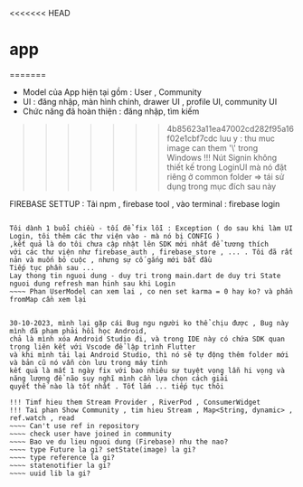 <<<<<<< HEAD

# app
=======

- Model của App hiện tại gồm : User , Community 
- UI : đăng nhập, màn hình chính, drawer UI , profile UI, community UI
- Chức năng đã hoàn thiện : đăng nhập, tìm kiếm
>>>>>>> 4b85623a11ea47002cd282f95a16f02e1cbf7cdc
luu y : thu muc image can them '\\' trong Windows
!!! Nút Signin không thiết kế trong LoginUI mà nó đặt riêng ở common folder => tái sử dụng trong mục đích sau này 

FIREBASE SETTUP : 
Tải npm , firebase tool , 
vào terminal : firebase login 
~~~~ flutterfire configure : can reopen lai VScode thi moi add FirebaseFire vao trong project 

Tôi dành 1 buổi chiều - tối để fix lỗi : Exception ( do sau khi làm UI Login, tôi thêm các thư viện vào - mà nó bị CONFIG )
,kết quả là do tôi chưa cập nhật lên SDK mới nhất để tương thích
với các thư viện như firebase_auth , firebase_store , ... . Tôi đã rất nản và muốn bỏ cuộc , nhưng sự cố gắng mới bắt đầu
Tiếp tục phần sau ...
Lay thong tin nguoi dung - duy tri trong main.dart de duy tri State nguoi dung refresh man hinh sau khi Login  
~~~~ Phan UserModel can xem lai , co nen set karma = 0 hay ko? và phần fromMap cần xem lại 


30-10-2023, mình lại gặp cái Bug ngu người ko thể chịu được , Bug này mình đã phạm phải hồi học Android, 
chả là mình xóa Android Studio đi, và trong IDE này có chứa SDK quan trọng liên kết với Vscode để lập trình Flutter
và khi mình tải lại Android Studio, thì nó sẽ tự động thêm folder mới và bản cũ nó vẫn còn lưu trong máy tính 
kết quả là mất 1 ngày fix với bao nhiêu sự tuyệt vọng lẫn hi vọng và năng lượng để não suy nghĩ mình cần lựa chọn cách giải
quyết thế nào là tốt nhất . Tốt lắm ... tiếp tục thôi

!!! Timf hieu them Stream Provider , RiverPod , ConsumerWidget 
!!! Tai phan Show Community , tim hieu Stream , Map<String, dynamic> , ref.watch , read
~~~~ Can't use ref in repository 
~~~~ check user have joined in community
~~~~ Bao ve du lieu nguoi dung (Firebase) nhu the nao?
~~~~ type Future la gi? setState(image) la gi?
~~~~ type reference la gi?
~~~~ statenotifier la gi?
~~~~ uuid lib la gi?
